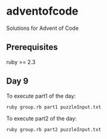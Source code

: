 # adventofcode
Solutions for Advent of Code

## Prerequisites

ruby >= 2.3

## Day 9

To execute part1 of the day:

```
ruby group.rb part1 puzzleInput.txt
```

To execute part2 of the day:

```
ruby group.rb part2 puzzleInput.txt
```
